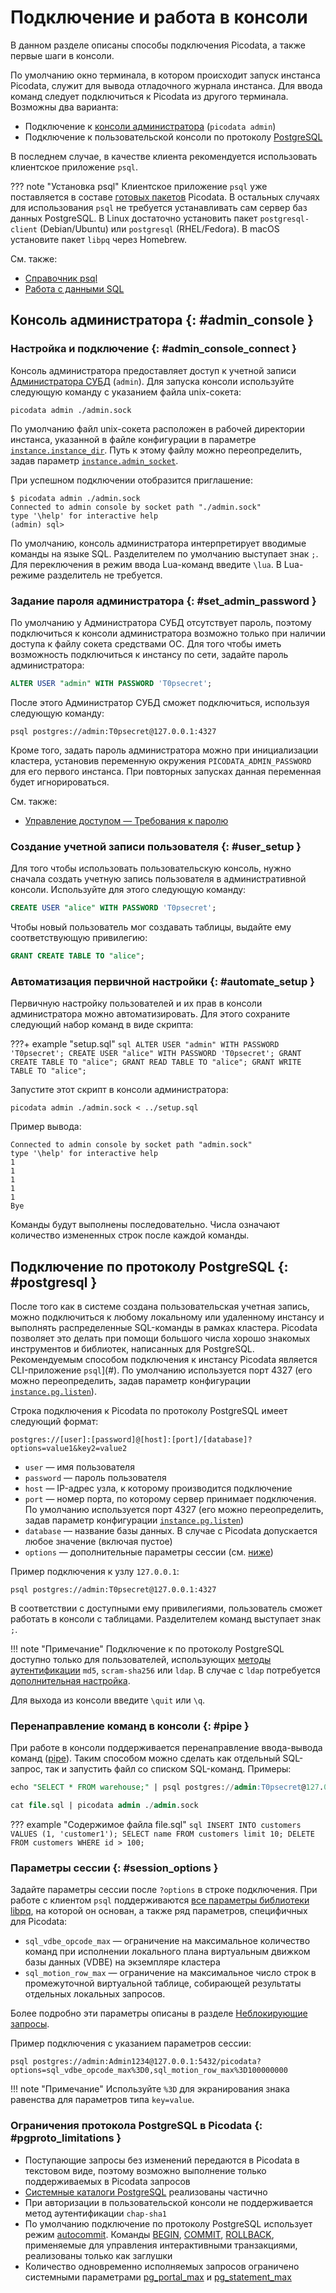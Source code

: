# Подключение и работа в консоли

В данном разделе описаны способы подключения Picodata, а также первые
шаги в консоли.

По умолчанию окно терминала, в котором происходит запуск инстанса Picodata,
служит для вывода отладочного журнала инстанса. Для ввода команд
следует подключиться к Picodata из другого терминала. Возможны
два варианта:

- Подключение к [консоли администратора](#admin_console) (`picodata admin`)
- Подключение к пользовательской консоли по протоколу [PostgreSQL](#postgresql)

В последнем случае, в качестве клиента рекомендуется использовать
клиентское приложение `psql`.

<a name=psql></a>
??? note "Установка psql"
    Клиентское приложение `psql` уже поставляется в
    составе [готовых пакетов](https://picodata.io/download) Picodata. В
    остальных случаях для использования `psql` не требуется
    устанавливать сам сервер баз данных PostgreSQL. В Linux достаточно
    установить пакет `postgresql-client` (Debian/Ubuntu) или
    `postgresql` (RHEL/Fedora). В macOS установите пакет `libpq` через
    Homebrew.

См. также:

- [Справочник psql](https://www.postgresql.org/docs/current/app-psql.html)
- [Работа с данными SQL](sql_examples.md)

## Консоль администратора {: #admin_console }

### Настройка и подключение {: #admin_console_connect }

Консоль администратора предоставляет доступ к учетной записи
[Администратора СУБД](../admin/access_control.md#admin) (`admin`). Для запуска
консоли используйте следующую команду с указанием файла unix-сокета:

```shell
picodata admin ./admin.sock
```

По умолчанию файл unix-сокета расположен в рабочей директории инстанса,
указанной в файле конфигурации в параметре [`instance.instance_dir`]. Путь
к этому файлу можно переопределить, задав параметр [`instance.admin_socket`].

[`instance.instance_dir`]: ../reference/config.md#instance_instance_dir
[`instance.admin_socket`]: ../reference/config.md#instance_admin_socket

При успешном подключении отобразится приглашение:

```shell
$ picodata admin ./admin.sock
Connected to admin console by socket path "./admin.sock"
type '\help' for interactive help
(admin) sql>
```

По умолчанию, консоль администратора интерпретирует вводимые команды на
языке SQL. Разделителем по умолчанию выступает знак `;`. Для
переключения в режим ввода Lua-команд введите `\lua`. В Lua-режиме
разделитель не требуется.

### Задание пароля администратора {: #set_admin_password }

По умолчанию у Администратора СУБД отсутствует пароль, поэтому
подключиться к консоли администратора возможно только при наличии
доступа к файлу сокета средствами ОС. Для того чтобы иметь возможность
подключиться к инстансу по сети, задайте пароль администратора:

```sql
ALTER USER "admin" WITH PASSWORD 'T0psecret';
```

После этого Администратор СУБД сможет подключиться, используя следующую
команду:

```shell
psql postgres://admin:T0psecret@127.0.0.1:4327
```

Кроме того, задать пароль администратора можно при инициализации
кластера, установив переменную окружения `PICODATA_ADMIN_PASSWORD`
для его первого инстанса. При повторных запусках данная переменная
будет игнорироваться.

См. также:

- [Управление доступом — Требования к паролю](../admin/access_control.md#allowed_passwords)

### Создание учетной записи пользователя {: #user_setup }

Для того чтобы использовать пользовательскую консоль, нужно сначала
создать учетную запись пользователя в административной консоли.
Используйте для этого следующую команду:

```SQL
CREATE USER "alice" WITH PASSWORD 'T0psecret';
```

Чтобы новый пользователь мог создавать таблицы, выдайте ему
соответствующую привилегию:

```SQL
GRANT CREATE TABLE TO "alice";
```

### Автоматизация первичной настройки {: #automate_setup }

Первичную настройку пользователей и их прав в консоли администратора
можно автоматизировать. Для этого сохраните следующий набор команд
в виде скрипта:

???+ example "setup.sql"
    ```sql
    ALTER USER "admin" WITH PASSWORD 'T0psecret';
    CREATE USER "alice" WITH PASSWORD 'T0psecret';
    GRANT CREATE TABLE TO "alice";
    GRANT READ TABLE TO "alice";
    GRANT WRITE TABLE TO "alice";
    ```

Запустите этот скрипт в консоли администратора:

```shell
picodata admin ./admin.sock < ../setup.sql
```

Пример вывода:

```
Connected to admin console by socket path "admin.sock"
type '\help' for interactive help
1
1
1
1
1
Bye
```

Команды будут выполнены последовательно. Числа означают количество
измененных строк после каждой команды.

## Подключение по протоколу PostgreSQL {: #postgresql }

После того как в системе создана пользовательская учетная запись, можно
подключиться к любому локальному или удаленному инстансу и выполнять
распределенные SQL-команды в рамках кластера. Picodata позволяет это
делать при помощи большого числа хорошо знакомых инструментов и
библиотек, написанных для PostgreSQL. Рекомендуемым способом подключения
к инстансу Picodata является CLI-приложение `psql`](#). По
умолчанию используется порт 4327 (его можно переопределить, задав
параметр конфигурации [`instance.pg.listen`]).

Строка подключения к Picodata по протоколу PostgreSQL имеет следующий формат:

```shell
postgres://[user]:[password]@[host]:[port]/[database]?options=value1&key2=value2
```

- `user` — имя пользователя
- `password` — пароль пользователя
- `host` — IP-адрес узла, к которому производится подключение
- `port` — номер порта, по которому сервер принимает подключения. По
умолчанию используется порт 4327 (его можно переопределить, задав
параметр конфигурации [`instance.pg.listen`])
- `database` — название базы данных. В случае с Picodata допускается
  любое значение (включая пустое)
- `options` — дополнительные параметры сессии (см. [ниже](#session_options))

Пример подключения к узлу `127.0.0.1`:

```shell
psql postgres://admin:T0psecret@127.0.0.1:4327
```

[`instance.pg.listen`]: ../reference/config.md#instance_admin_socket

В соответствии с доступными ему привилегиями, пользователь сможет
работать в консоли с таблицами. Разделителем команд выступает знак
`;`.

!!! note "Примечание"
    Подключение к по протоколу PostgreSQL доступно
    только для пользователей, использующих [методы аутентификации]
    `md5`, `scram-sha256` или `ldap`. В случае с `ldap` потребуется
    [дополнительная настройка](../admin/ldap.md).

[методы аутентификации]: ../admin/access_control.md#auth_types

Для выхода из консоли введите `\quit` или `\q`.

### Перенаправление команд в консоли {: #pipe }

При работе в консоли поддерживается перенаправление ввода-вывода команд
([pipe]). Таким способом можно сделать как отдельный SQL-запрос, так и
запустить файл со списком SQL-команд. Примеры:

```sql title="Отдельная команда в консоли psql"
echo "SELECT * FROM warehouse;" | psql postgres://admin:T0psecret@127.0.0.1:4327
```

```sql title="Список команд в административной консоли"
cat file.sql | picodata admin ./admin.sock
```

??? example "Содержимое файла file.sql"
    ```sql
    INSERT INTO customers VALUES (1, 'customer1');
    SELECT name FROM customers limit 10;
    DELETE FROM customers WHERE id > 100;
    ```

[pipe]: https://ru.wikipedia.org/wiki/Конвейер_(Unix)

### Параметры сессии {: #session_options }

Задайте параметры сессии после `?options` в строке подключения. При
работе с клиентом `psql` поддерживаются [все параметры библиотеки
libpq], на которой он основан, а также ряд параметров, специфичных для
Picodata:

- `sql_vdbe_opcode_max` — ограничение на максимальное количество команд
  при исполнении локального плана виртуальным движком базы данных (VDBE)
  на экземпляре кластера
- `sql_motion_row_max` — ограничение на максимальное число строк в
  промежуточной виртуальной таблице, собирающей результаты отдельных
  локальных запросов.

Более подробно эти параметры описаны в разделе [Неблокирующие
запросы](../reference/sql/non_block.md).

[все параметры библиотеки libpq]: https://www.postgresql.org/docs/current/libpq-connect.html

Пример подключения с указанием параметров сессии:

```shell
psql postgres://admin:Admin1234@127.0.0.1:5432/picodata?options=sql_vdbe_opcode_max%3D0,sql_motion_row_max%3D100000000
```

!!! note "Примечание"
    Используйте `%3D` для экранирования знака
    равенства для параметров типа `key=value`.

### Ограничения протокола PostgreSQL в Picodata {: #pgproto_limitations }

* Поступающие запросы без изменений передаются в Picodata в текстовом виде,
  поэтому возможно выполнение только поддерживаемых в Picodata запросов
* [Системные каталоги PostgreSQL] реализованы частично
* При авторизации в пользовательской консоли не поддерживается метод
  аутентификации `chap-sha1`
* По умолчанию подключение по протоколу PostgreSQL использует режим
  [autocommit]. Команды [BEGIN], [COMMIT], [ROLLBACK], применяемые для
 управления интерактивными транзакциями, реализованы только как
 заглушки
* Количество одновременно исполняемых запросов ограничено системными
  параметрами [pg_portal_max] и [pg_statement_max]

[Системные каталоги PostgreSQL]: https://www.postgresql.org/docs/current/catalogs.html
[autocommit]: https://www.postgresql.org/docs/current/ecpg-sql-set-autocommit.html
[BEGIN]: https://www.postgresql.org/docs/current/sql-begin.html
[COMMIT]: https://www.postgresql.org/docs/current/sql-commit.html
[ROLLBACK]: https://www.postgresql.org/docs/current/sql-rollback.html
[pg_portal_max]: ../reference/db_config.md#pg_portal_max
[pg_statement_max]: ../reference/db_config.md#pg_statement_max
